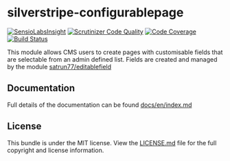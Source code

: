 silverstripe-configurablepage
=========================

[![SensioLabsInsight](https://insight.sensiolabs.com/projects/7e15c0ed-4e89-48d1-88dd-373518370b88/mini.png)](https://insight.sensiolabs.com/projects/7e15c0ed-4e89-48d1-88dd-373518370b88)
[![Scrutinizer Code Quality](https://scrutinizer-ci.com/g/satrun77/silverstripe-configurablepage/badges/quality-score.png?b=master)](https://scrutinizer-ci.com/g/satrun77/silverstripe-configurablepage/?branch=master)
[![Code Coverage](https://scrutinizer-ci.com/g/satrun77/silverstripe-configurablepage/badges/coverage.png?b=master)](https://scrutinizer-ci.com/g/satrun77/silverstripe-configurablepage/?branch=master)
[![Build Status](https://travis-ci.org/satrun77/silverstripe-configurablepage.svg?branch=master)](https://travis-ci.org/satrun77/silverstripe-configurablepage)

This module allows CMS users to create pages with customisable fields that are selectable from an admin defined list. Fields are created and managed by the module [satrun77/editablefield](https://github.com/satrun77/silverstripe-editablefield)

## Documentation

Full details of the documentation can be found [docs/en/index.md](docs/en/index.md)

## License

This bundle is under the MIT license. View the [LICENSE.md](LICENSE.md) file for the full copyright and license information.

